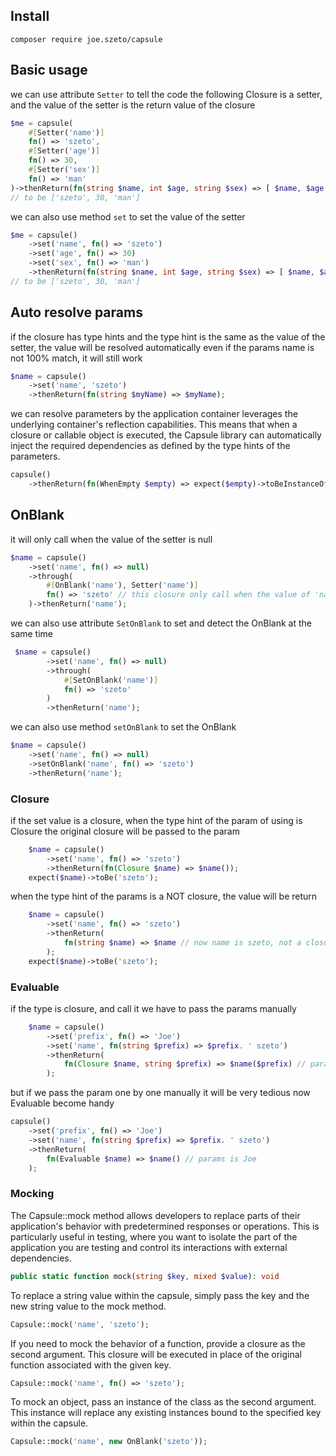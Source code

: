 ## Install

```
composer require joe.szeto/capsule
```

## Basic usage

we can use attribute ``` Setter ``` to tell the code
the following Closure is a setter, and the value of the setter is the return value of the closure

```php
$me = capsule(
    #[Setter('name')]
    fn() => 'szeto',
    #[Setter('age')]
    fn() => 30,
    #[Setter('sex')]
    fn() => 'man'
)->thenReturn(fn(string $name, int $age, string $sex) => [ $name, $age, $sex ]);
// to be ['szeto', 30, 'man']
```

we can also use method ``` set ``` to set the value of the setter

```php
$me = capsule()
    ->set('name', fn() => 'szeto')
    ->set('age', fn() => 30)
    ->set('sex', fn() => 'man')
    ->thenReturn(fn(string $name, int $age, string $sex) => [ $name, $age, $sex ]);
// to be ['szeto', 30, 'man']
```

## Auto resolve params

if the closure has type hints and the type hint is the same as the value of the setter, the value will be resolved
automatically
even if the params name is not 100% match, it will still work

```php
$name = capsule()
    ->set('name', 'szeto')
    ->thenReturn(fn(string $myName) => $myName);
```

we can resolve parameters by the application container
leverages the underlying container's reflection capabilities. This means that when a closure or callable object is
executed, the Capsule library can automatically inject the required dependencies as defined by the type hints of the
parameters.

```php
capsule()
    ->thenReturn(fn(WhenEmpty $empty) => expect($empty)->toBeInstanceOf(WhenEmpty::class));
```

## OnBlank

it will only call when the value of the setter is null

```php
$name = capsule()
    ->set('name', fn() => null)
    ->through(
        #[OnBlank('name'), Setter('name')]
        fn() => 'szeto' // this closure only call when the value of 'name' is null
    )->thenReturn('name');
```

we can also use attribute ``` SetOnBlank ``` to set and detect the OnBlank at the same time

```php
 $name = capsule()
        ->set('name', fn() => null)
        ->through(
            #[SetOnBlank('name')]
            fn() => 'szeto'
        )
        ->thenReturn('name');
```

we can also use method ``` setOnBlank ``` to set the OnBlank

```php
$name = capsule()
    ->set('name', fn() => null)
    ->setOnBlank('name', fn() => 'szeto')
    ->thenReturn('name');
```

### Closure

if the set value is a closure,
when the type hint of the param of using is Closure
the original closure will be passed to the param

```php
    $name = capsule()
        ->set('name', fn() => 'szeto')
        ->thenReturn(fn(Closure $name) => $name());
    expect($name)->toBe('szeto');
```

when the type hint of the params is a NOT closure,
the value will be return

```php
    $name = capsule()
        ->set('name', fn() => 'szeto')
        ->thenReturn(
            fn(string $name) => $name // now name is szeto, not a closure
        );
    expect($name)->toBe('szeto');
```

### Evaluable

if the type is closure, and call it we have to pass the params manually

```php
    $name = capsule()
        ->set('prefix', fn() => 'Joe')
        ->set('name', fn(string $prefix) => $prefix. ' szeto')
        ->thenReturn(
            fn(Closure $name, string $prefix) => $name($prefix) // params is Joe
        );
```

but if we pass the param one by one manually it will be very tedious
now Evaluable become handy

```php
capsule()
    ->set('prefix', fn() => 'Joe')
    ->set('name', fn(string $prefix) => $prefix. ' szeto')
    ->thenReturn(
        fn(Evaluable $name) => $name() // params is Joe
    );
```

### Mocking

The Capsule::mock method allows developers to replace parts of their application's behavior with predetermined responses
or operations.
This is particularly useful in testing, where you want to isolate the part of the application you are testing and
control its interactions with external dependencies.

```php
public static function mock(string $key, mixed $value): void
```

To replace a string value within the capsule, simply pass the key and the new string value to the mock method.

```php
Capsule::mock('name', 'szeto');
```

If you need to mock the behavior of a function, provide a closure as the second argument. This closure will be executed
in place of the original function associated with the given key.

```php
Capsule::mock('name', fn() => 'szeto');
```

To mock an object, pass an instance of the class as the second argument. This instance will replace any existing
instances bound to the specified key within the capsule.

```php
Capsule::mock('name', new OnBlank('szeto'));
```